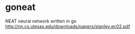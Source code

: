 # goneat
NEAT neural network written in go
http://nn.cs.utexas.edu/downloads/papers/stanley.ec02.pdf
